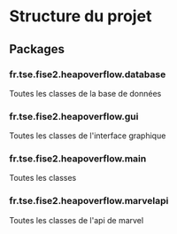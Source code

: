 # Structure du projet

## Packages

### fr.tse.fise2.heapoverflow.database

Toutes les classes de la base de données

### fr.tse.fise2.heapoverflow.gui

Toutes les classes de l'interface graphique

### fr.tse.fise2.heapoverflow.main

Toutes les classes 

### fr.tse.fise2.heapoverflow.marvelapi

Toutes les classes de l'api de marvel
